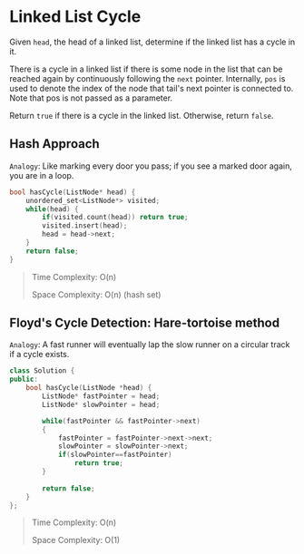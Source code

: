 # Linked List Cycle

Given `head`, the head of a linked list, determine if the linked list has a cycle in it.

There is a cycle in a linked list if there is some node in the list that can be reached again by continuously following the `next` pointer. Internally, `pos` is used to denote the index of the node that tail's next pointer is connected to. Note that pos is not passed as a parameter.

Return `true` if there is a cycle in the linked list. Otherwise, return `false`.

## Hash Approach

`Analogy`:  Like marking every door you pass; if you see a marked door again, you are in a loop.

```cpp
bool hasCycle(ListNode* head) {
    unordered_set<ListNode*> visited;
    while(head) {
        if(visited.count(head)) return true;
        visited.insert(head);
        head = head->next;
    }
    return false;
}
```

> Time Complexity: O(n)
>
> Space Complexity: O(n) (hash set)

## Floyd's Cycle Detection: Hare-tortoise method
`Analogy`: A fast runner will eventually lap the slow runner on a circular track if a cycle exists.

```cpp
class Solution {
public:
    bool hasCycle(ListNode *head) {
        ListNode* fastPointer = head;
        ListNode* slowPointer = head;

        while(fastPointer && fastPointer->next)
        {
            fastPointer = fastPointer->next->next;
            slowPointer = slowPointer->next;
            if(slowPointer==fastPointer)
                return true;
        }
        
        return false;
    }
};
```

> Time Complexity: O(n)
>
> Space Complexity: O(1)


